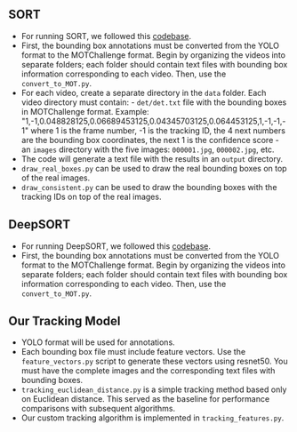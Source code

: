 


## SORT
- For running SORT, we followed this [codebase](https://github.com/abewley/sort).
- First, the bounding box annotations must be converted from the YOLO format to the MOTChallenge format. Begin by organizing the videos into separate folders; each folder should contain text files with bounding box information corresponding to each video. Then, use the `convert_to_MOT.py`.
- For each video, create a separate directory in the `data` folder. Each video directory must contain:
      - `det/det.txt` file with the bounding boxes in MOTChallenge format. Example: "1,-1,0.048828125,0.06689453125,0.04345703125,0.064453125,1,-1,-1,-1" where 1 is the frame number, -1 is the tracking ID, the 4 next numbers are the bounding box coordinates, the next 1 is the confidence score
      - an `images` directory with the five images: `000001.jpg`, `000002.jpg`, etc.
- The code will generate a text file with the results in an `output` directory.
- `draw_real_boxes.py` can be used to draw the real bounding boxes on top of the real images.
- `draw_consistent.py` can be used to draw the bounding boxes with the tracking IDs on top of the real images.

## DeepSORT
- For running DeepSORT, we followed this [codebase](https://github.com/nwojke/deep_sort).
- First, the bounding box annotations must be converted from the YOLO format to the MOTChallenge format. Begin by organizing the videos into separate folders; each folder should contain text files with bounding box information corresponding to each video. Then, use the `convert_to_MOT.py`.

## Our Tracking Model

- YOLO format will be used for annotations.
- Each bounding box file must include feature vectors. Use the `feature_vectors.py` script to generate these vectors using resnet50. You must have the complete images and the corresponding text files with bounding boxes.
- `tracking_euclidean_distance.py` is a simple tracking method based only on Euclidean distance. This served as the baseline for performance comparisons with subsequent algorithms.
- Our custom tracking algorithm is implemented in `tracking_features.py`.
